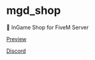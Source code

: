 # mgd_shop
🛒 InGame Shop for FiveM Server

[Preview](https://streamable.com/bzv4u6)

[Discord](https://discord.gg/pDNVUgWt7a)
